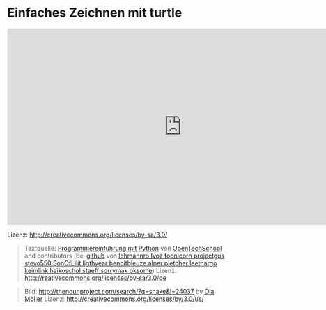 # Einfaches Zeichnen mit turtle

<iframe src="https://player.vimeo.com/video/140204552?title=0&byline=0&portrait=0" width="800" height="450" frameborder="0" webkitallowfullscreen mozallowfullscreen allowfullscreen></iframe>

Lizenz: http://creativecommons.org/licenses/by-sa/3.0/

> Textquelle:
[Programmiereinführung mit Python](http://opentechschool.github.io/python-beginners/de/index.html) von [OpenTechSchool](http://opentechschool.org/) and contributors (bei [github](http://github.com/OpenTechSchool/python-beginners) von [lehmannro Ivoz foonicorn projectgus stevo550 SonOfLilit ligthyear benoitbleuze alper pletcher leethargo keimlink haikoschol staeff sorrymak oksome](http://github.com/OpenTechSchool/python-beginners/graphs/contributors)) Lizenz: http://reativecommons.org/licenses/by-sa/3.0/de

> Bild: 
http://thenounproject.com/search/?q=snake&i=24037
by [Ola Möller](http://thenounproject.com/olamoller) Lizenz: http://creativecommons.org/licenses/by/3.0/us/


